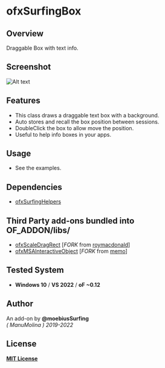 # ofxSurfingBox

## Overview
Draggable Box with text info.

## Screenshot
![Alt text](docs/screenshot1.JPG?raw=true "MoebiusSurfing")

## Features
- This class draws a draggable text box with a background.
- Auto stores and recall the box position between sessions.
- DoubleClick the box to allow move the position.
- Useful to help info boxes in your apps.

## Usage
- See the examples.

## Dependencies
* [ofxSurfingHelpers](https://github.com/moebiussurfing/ofxSurfingHelpers)  

## Third Party add-ons bundled into **OF_ADDON/libs/**
* [ofxScaleDragRect](https://github.com/moebiussurfing/ofxScaleDragRect) [_FORK_ from [roymacdonald](https://github.com/roymacdonald/ofxScaleDragRect)]  
* [ofxMSAInteractiveObject](https://github.com/moebiussurfing/ofxMSAInteractiveObject) [_FORK_ from [memo](https://github.com/memo/ofxMSAInteractiveObject)]  

## Tested System
* **Windows 10** / **VS 2022** / **oF ~0.12**

## Author
An add-on by **@moebiusSurfing**  
*( ManuMolina ) 2019-2022*  

## License
[**MIT License**](https://github.com/LICENSE)